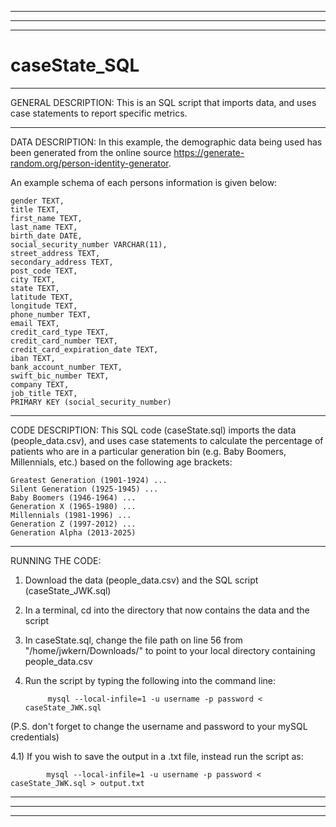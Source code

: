 ___________________________________________________________________________________________________________________________________________________________________
___________________________________________________________________________________________________________________________________________________________________
___________________________________________________________________________________________________________________________________________________________________
# caseState_SQL

___________________________________________________________________________________________________________________________________________________________________
GENERAL DESCRIPTION:
This is an SQL script that imports data, and uses case statements to report specific metrics.

___________________________________________________________________________________________________________________________________________________________________
DATA DESCRIPTION:
In this example, the demographic data being used has been generated from the online source https://generate-random.org/person-identity-generator. 

An example schema of each persons information is given below: 

    gender TEXT,
	title TEXT,
	first_name TEXT,
	last_name TEXT,
	birth_date DATE,
	social_security_number VARCHAR(11),
	street_address TEXT,
	secondary_address TEXT,	
	post_code TEXT,
	city TEXT,
	state TEXT,
	latitude TEXT,	
	longitude TEXT,	
	phone_number TEXT,	
	email TEXT,	
	credit_card_type TEXT,
	credit_card_number TEXT,
	credit_card_expiration_date TEXT,
	iban TEXT,
	bank_account_number TEXT,
	swift_bic_number TEXT,
	company TEXT,
	job_title TEXT,
	PRIMARY KEY (social_security_number)



___________________________________________________________________________________________________________________________________________________________________
CODE DESCRIPTION:
This SQL code (caseState.sql) imports the data (people_data.csv), and uses case statements to calculate the percentage of patients who are in a particular generation bin (e.g. Baby Boomers, Millennials, etc.) based on the following age brackets:

    Greatest Generation (1901-1924) ...
    Silent Generation (1925-1945) ...
    Baby Boomers (1946-1964) ...
    Generation X (1965-1980) ...
    Millennials (1981-1996) ...
    Generation Z (1997-2012) ...
    Generation Alpha (2013-2025)

___________________________________________________________________________________________________________________________________________________________________
RUNNING THE CODE:
1) Download the data (people_data.csv) and the SQL script (caseState_JWK.sql)

2) In a terminal, cd into the directory that now contains the data and the script

3) In caseState.sql, change the file path on line 56 from "/home/jwkern/Downloads/" to point to your local directory containing people_data.csv

4) Run the script by typing the following into the command line:

            mysql --local-infile=1 -u username -p password < caseState_JWK.sql

(P.S. don't forget to change the username and password to your mySQL credentials)

4.1) If you wish to save the output in a .txt file, instead run the script as:
      
            mysql --local-infile=1 -u username -p password < caseState_JWK.sql > output.txt


___________________________________________________________________________________________________________________________________________________________________
___________________________________________________________________________________________________________________________________________________________________
___________________________________________________________________________________________________________________________________________________________________
